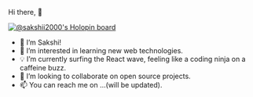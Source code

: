 Hi there, 👋

[![@sakshii2000's Holopin board](https://holopin.io/api/user/board?user=sakshii2000)](https://holopin.io/@sakshii2000)

- 👋 I’m Sakshi!
- 👀 I’m interested in learning new web technologies.
- 💡 I’m currently surfing the React wave, feeling like a coding ninja on a caffeine buzz.
- 💞️ I’m looking to collaborate on open source projects.
- 📫 You can reach me on ...(will be updated).


<!---
sakshii2000/sakshii2000 is a ✨ special ✨ repository because its `README.md` (this file) appears on your GitHub profile.
You can click the Preview link to take a look at your changes.
--->
